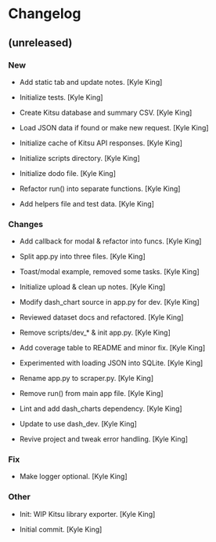 # Changelog


## (unreleased)

### New

* Add static tab and update notes. [Kyle King]

* Initialize tests. [Kyle King]

* Create Kitsu database and summary CSV. [Kyle King]

* Load JSON data if found or make new request. [Kyle King]

* Initialize cache of Kitsu API responses. [Kyle King]

* Initialize scripts directory. [Kyle King]

* Initialize dodo file. [Kyle King]

* Refactor run() into separate functions. [Kyle King]

* Add helpers file and test data. [Kyle King]

### Changes

* Add callback for modal & refactor into funcs. [Kyle King]

* Split app.py into three files. [Kyle King]

* Toast/modal example, removed some tasks. [Kyle King]

* Initialize upload & clean up notes. [Kyle King]

* Modify dash_chart source in app.py for dev. [Kyle King]

* Reviewed dataset docs and refactored. [Kyle King]

* Remove scripts/dev_* & init app.py. [Kyle King]

* Add coverage table to README and minor fix. [Kyle King]

* Experimented with loading JSON into SQLite. [Kyle King]

* Rename app.py to scraper.py. [Kyle King]

* Remove run() from main app file. [Kyle King]

* Lint and add dash_charts dependency. [Kyle King]

* Update to use dash_dev. [Kyle King]

* Revive project and tweak error handling. [Kyle King]

### Fix

* Make logger optional. [Kyle King]

### Other

* Init: WIP Kitsu library exporter. [Kyle King]

* Initial commit. [Kyle King]


